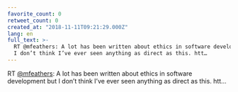 ```yaml
---
favorite_count: 0
retweet_count: 0
created_at: "2018-11-11T09:21:29.000Z"
lang: en
full_text: >-
  RT @mfeathers: A lot has been written about ethics in software development but
  I don’t think I’ve ever seen anything as direct as this. htt…
---
```


RT [@mfeathers](https://twitter.com/mfeathers): A lot has been written about
ethics in software development but I don’t think I’ve ever seen anything as
direct as this. htt…
